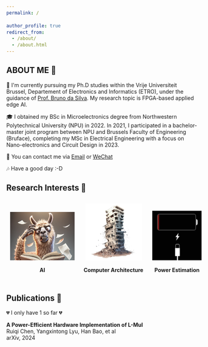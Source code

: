 ```yaml
---
permalink: /

author_profile: true
redirect_from: 
  - /about/
  - /about.html
---
```


## ABOUT ME :volcano:
:santa: I'm currently pursuing my Ph.D studies within the Vrije Universiteit Brussel, Departement of Electronics and Informatics (ETRO), under the guidance of [Prof. Bruno da Silva](https://www.etrovub.be/people/member/about-bio/bdasilva/). My research topic is FPGA-based applied edge AI.

:mortar_board: I obtained my BSc in Microelectronics degree from Northwestern Polytechnical University (NPU) in 2022. In 2021, I participated in a bachelor-master joint program between NPU and Brussels Faculty of Engineering (Bruface), completing my MSc in Electrical Engineering with a focus on Nano-electronics and Circuit Design in 2023.

:iphone: You can contact me via [Email](mailto:han.bao@vub.be) or [WeChat](../images/wechat.jpg) 

:notes: Have a good day :-D 

## Research Interests :smoking:
<div style="text-align: center; white-space: nowrap;">
    <div style="display: inline-block; margin: 10px;">
        <img src="/images/ai.png"
             alt="ops, imgs' gone"
             style="width: 170px; height:127px;"/>
        <p><strong>AI</strong></p>
    </div>
    <div style="display: inline-block; margin: 10px;">
        <img src="/images/archi.png"
             alt="ops, imgs' gone"
             style="width: 150px; height: 150px;"/>
        <p><strong>Computer Architecture</strong></p>
    </div>
    <div style="display: inline-block; margin: 10px;">
        <img src="/images/power_est.png"
             alt="ops, imgs' gone"
             style="width: 130px; height: 130px;"/>
        <p><strong>Power Estimation</strong></p>
    </div>
</div>


## Publications :pencil:
:broken_heart: I only have 1 so far :broken_heart:  

**A Power-Efficient Hardware Implementation of L-Mul**  
Ruiqi Chen, Yangxintong Lyu, Han Bao, et al  
arXiv, 2024

<script type='text/javascript' id='clustrmaps' src='//cdn.clustrmaps.com/map_v2.js?cl=ffffff&w=a&t=n&d=uGAdqPrUtrntBGyhRrvRbiO1MNQino96Fq8GTXQgjks'></script>

